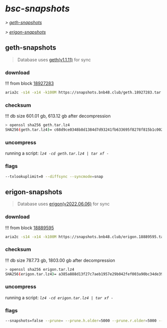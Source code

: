 # *bsc-snapshots*


*\> [geth-snapshots](#geth-snapshots)*

*\> [erigon-snapshots](#erigon-snapshots)*


## geth-snapshots


> Database uses [geth(v1.1.11)](https://github.com/bnb-chain/bsc/releases/tag/v1.1.11) for sync


### download

<!-- begin_geth -->

!!! from block [18927283](https://bscscan.com/block/18927283)
```bash
aria2c -s14 -x14 -k100M https://snapshots.bnb48.club/geth.18927283.tar.lz4 -o geth.tar.lz4
```


### checksum


!!! db size 601.01 gb, 613.12 gb after decompression
```bash
> openssl sha256 geth.tar.lz4
SHA256(geth.tar.lz4)= c68d9ce0348b8d1384d7d93241fb633695f8278f815b1c002f266386cd834673
```

<!-- end_geth -->

### uncompress


running a script: _`lz4 -cd geth.tar.lz4 | tar xf -`_


### flags


```bash
--txlookuplimit=0 --diffsync --syncmode=snap
```


## erigon-snapshots


> Database uses [erigon(v2022.06.06)](https://github.com/ledgerwatch/erigon/releases/tag/v2022.06.06) for sync


### download

<!-- begin_erigon -->

!!! from block [18889595](https://bscscan.com/block/18889595)
```bash
aria2c -s14 -x14 -k100M https://snapshots.bnb48.club/erigon.18889595.tar.lz4 -o erigon.tar.lz4
```


### checksum


!!! db size 787.73 gb, 1803.00 gb after decompression
```bash
> openssl sha256 erigon.tar.lz4
SHA256(erigon.tar.lz4)= a385a888d13f27c7aeb1957e29b042fef003a90bc34de398be36f5cdc495c725
```

<!-- end_erigon -->

### uncompress


running a script: _`lz4 -cd erigon.tar.lz4 | tar xf -`_


### flags


```bash
--snapshots=false --prune= --prune.h.older=5000 --prune.r.older=5000 --prune.t.older=5000 --prune.c.older=5000
```
